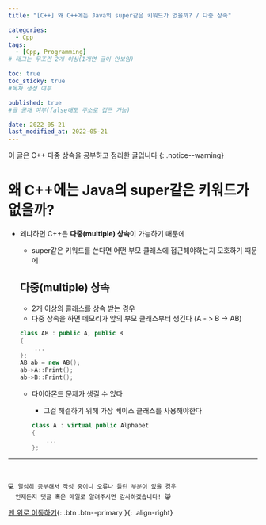 ```yaml
---
title: "[C++] 왜 C++에는 Java의 super같은 키워드가 없을까? / 다중 상속" 

categories:
  - Cpp
tags:
  - [Cpp, Programming]
# 태그는 무조건 2개 이상(1개면 글이 안보임)

toc: true
toc_sticky: true
#목차 생성 여부

published: true
#글 공개 여부(false해도 주소로 접근 가능)

date: 2022-05-21
last_modified_at: 2022-05-21
---
```


이 글은 C++ 다중 상속을 공부하고 정리한 글입니다
{: .notice--warning}

# 왜 C++에는 Java의 super같은 키워드가 없을까?
- 왜냐하면 C++은 **다중(multiple) 상속**이 가능하기 때문에
  - super같은 키워드를 쓴다면 어떤 부모 클래스에 접근해야하는지 모호하기 때문에

  ## 다중(multiple) 상속
  - 2개 이상의 클래스를 상속 받는 경우
  - 다중 상속을 하면 메모리가 앞의 부모 클래스부터 생긴다 (A - > B -> AB)
  ```cpp
  class AB : public A, public B
  {
      ...
  };
  AB ab = new AB();
  ab->A::Print();
  ab->B::Print();
  ```
  - 다이아몬드 문제가 생길 수 있다
    - 그걸 해결하기 위해 가상 베이스 클래스를 사용해야한다
 
    ```cpp
    class A : virtual public Alphabet
    {
        ...
    };
    ```
  
***
<br>

    💻 열심히 공부해서 작성 중이니 오류나 틀린 부분이 있을 경우 
      언제든지 댓글 혹은 메일로 알려주시면 감사하겠습니다! 😸

[맨 위로 이동하기](#){: .btn .btn--primary }{: .align-right}